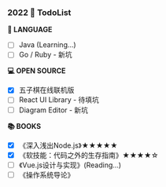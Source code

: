 ### 2022  🚩 TodoList

**📰 LANGUAGE**
* [ ] Java (Learning...)
* [ ] Go / Ruby - 新坑

**💻 OPEN SOURCE**
* [x] 五子棋在线联机版
* [ ] React UI Library - 待填坑
* [ ] Diagram Editor - 新坑

**📚 BOOKS**
* [x] 《深入浅出Node.js》★★★★★
* [x] 《软技能：代码之外的生存指南》★★★★☆
* [ ] 《Vue.js设计与实现》(Reading...)
* [ ] 《操作系统导论》
